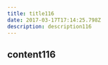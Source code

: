 ```yaml
---
title: title116
date: 2017-03-17T17:14:25.798Z
description: description116
---
```


## content116
  
